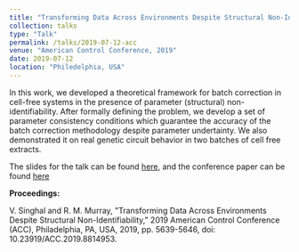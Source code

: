 ```yaml
---
title: "Transforming Data Across Environments Despite Structural Non-Identifiability"
collection: talks
type: "Talk"
permalink: /talks/2019-07-12-acc
venue: "American Control Conference, 2019"
date: 2019-07-12
location: "Philedelphia, USA"
---
```


In this work, we developed a theoretical framework for batch correction in cell-free systems in the presence of parameter (structural) non-identifiability. After formally defining the problem, we develop a set of parameter consistency conditions which guarantee the accuracy of the batch correction methodology despite parameter undertainty. We also demonstrated it on real genetic circuit behavior in two batches of cell free extracts. 

The slides for the talk can be found [here](/files/ACC2019_pres.pdf), and the conference paper can be found [here](/files/ACC_root.pdf)

**Proceedings:**

V. Singhal and R. M. Murray, "Transforming Data Across Environments Despite Structural Non-Identifiability," 2019 American Control Conference (ACC), Philadelphia, PA, USA, 2019, pp. 5639-5646, doi: 10.23919/ACC.2019.8814953.